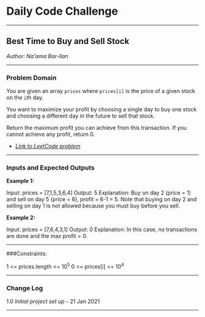 # Daily Code Challenge

---

## Best Time to Buy and Sell Stock
*Author: Na'ama Bar-Ilan*

---

### Problem Domain

You are given an array `prices` where `prices[i]` is the price of a given stock on the `i`th day.

You want to maximize your profit by choosing a single day to buy one stock and choosing a different day in the future to sell that stock.

Return the maximum profit you can achieve from this transaction. If you cannot achieve any profit, return 0.

* [*Link to LeetCode problem*](https://leetcode.com/problems/best-time-to-buy-and-sell-stock/)

---

### Inputs and Expected Outputs

**Example 1:**

Input: prices = [7,1,5,3,6,4]
Output: 5
Explanation: Buy on day 2 (price = 1) and sell on day 5 (price = 6), profit = 6-1 = 5.
Note that buying on day 2 and selling on day 1 is not allowed because you must buy before you sell.

**Example 2:**
 
Input: prices = [7,6,4,3,1]
Output: 0
Explanation: In this case, no transactions are done and the max profit = 0.
 
---

###Constraints:

1 <= prices.length <= 10<sup>5</sup>
0 <= prices[i] <= 10<sup>4</sup>

---

### Change Log

1.0 *Initial project set up* - 21 Jan 2021  

---
